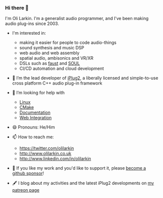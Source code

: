 ### Hi there 👋

I'm Oli Larkin. I'm a generalist audio programmer, and I've been making audio plug-ins since 2003. 

- I'm interested in:
  - making it easier for people to code audio-things
  - sound synthesis and music DSP
  - web audio and web assembly
  - spatial audio, ambisonics and VR/XR
  - DSLs such as [faust](http://faust.grame.fr) and [SOUL](https://soul.dev)
  - CI/CD automation and cloud development

- 🔭 I’m the lead developer of [iPlug2](https://iPlug2.github.io), a liberally licensed and simple-to-use cross platform C++ audio plug-in framework

- 🤔 I’m looking for help with 
  - [Linux](https://github.com/iPlug2/iPlug2/issues/105)
  - [CMake](https://github.com/iPlug2/iPlug2/issues/39)
  - [Documentation](https://github.com/iPlug2/iPlug2/issues/470)
  - [Web Integration](https://github.com/iPlug2/iPlug2/issues/229)
  
- 😄 Pronouns: He/Him

- 📫 How to reach me:
  - https://twitter.com/olilarkin
  - http://www.olilarkin.co.uk
  - http://www.linkedin.com/in/olilarkin

- 🤑 If you like my work and you'd like to support it, please [become a github sponsor](https://github.com/sponsors/olilarkin)!

- 🖋 I blog about my activities and the latest iPlug2 developments on [my patreon page](https://www.patreon.com/olilarkin)
